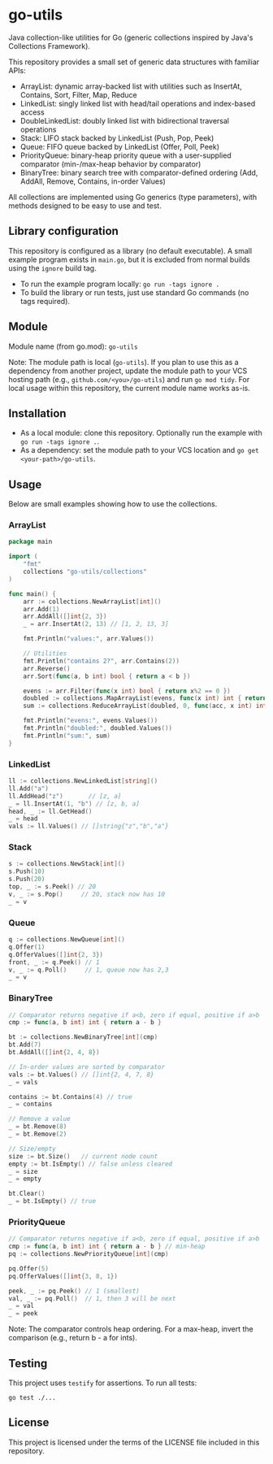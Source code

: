 # go-utils

Java collection-like utilities for Go (generic collections inspired by Java's Collections Framework).

This repository provides a small set of generic data structures with familiar APIs:
- ArrayList: dynamic array-backed list with utilities such as InsertAt, Contains, Sort, Filter, Map, Reduce
- LinkedList: singly linked list with head/tail operations and index-based access
- DoubleLinkedList: doubly linked list with bidirectional traversal operations
- Stack: LIFO stack backed by LinkedList (Push, Pop, Peek)
- Queue: FIFO queue backed by LinkedList (Offer, Poll, Peek)
- PriorityQueue: binary-heap priority queue with a user-supplied comparator (min-/max-heap behavior by comparator)
- BinaryTree: binary search tree with comparator-defined ordering (Add, AddAll, Remove, Contains, in-order Values)

All collections are implemented using Go generics (type parameters), with methods designed to be easy to use and test.

## Library configuration

This repository is configured as a library (no default executable). A small example program exists in `main.go`, but it is excluded from normal builds using the `ignore` build tag.

- To run the example program locally: `go run -tags ignore .`
- To build the library or run tests, just use standard Go commands (no tags required).

## Module

Module name (from go.mod): `go-utils`

Note: The module path is local (`go-utils`). If you plan to use this as a dependency from another project, update the module path to your VCS hosting path (e.g., `github.com/<you>/go-utils`) and run `go mod tidy`. For local usage within this repository, the current module name works as-is.

## Installation

- As a local module: clone this repository. Optionally run the example with `go run -tags ignore .`.
- As a dependency: set the module path to your VCS location and `go get <your-path>/go-utils`.

## Usage

Below are small examples showing how to use the collections.

### ArrayList
```go
package main

import (
    "fmt"
    collections "go-utils/collections"
)

func main() {
    arr := collections.NewArrayList[int]()
    arr.Add(1)
    arr.AddAll([]int{2, 3})
    _ = arr.InsertAt(2, 13) // [1, 2, 13, 3]

    fmt.Println("values:", arr.Values())

    // Utilities
    fmt.Println("contains 2?", arr.Contains(2))
    arr.Reverse()
    arr.Sort(func(a, b int) bool { return a < b })

    evens := arr.Filter(func(x int) bool { return x%2 == 0 })
    doubled := collections.MapArrayList(evens, func(x int) int { return x * 2 })
    sum := collections.ReduceArrayList(doubled, 0, func(acc, x int) int { return acc + x })

    fmt.Println("evens:", evens.Values())
    fmt.Println("doubled:", doubled.Values())
    fmt.Println("sum:", sum)
}
```

### LinkedList
```go
ll := collections.NewLinkedList[string]()
ll.Add("a")
ll.AddHead("z")       // [z, a]
_ = ll.InsertAt(1, "b") // [z, b, a]
head, _ := ll.GetHead()
_ = head
vals := ll.Values() // []string{"z","b","a"}
```

### Stack
```go
s := collections.NewStack[int]()
s.Push(10)
s.Push(20)
top, _ := s.Peek() // 20
v, _ := s.Pop()     // 20, stack now has 10
_ = v
```

### Queue
```go
q := collections.NewQueue[int]()
q.Offer(1)
q.OfferValues([]int{2, 3})
front, _ := q.Peek() // 1
v, _ := q.Poll()     // 1, queue now has 2,3
_ = v
```

### BinaryTree
```go
// Comparator returns negative if a<b, zero if equal, positive if a>b
cmp := func(a, b int) int { return a - b }

bt := collections.NewBinaryTree[int](cmp)
bt.Add(7)
bt.AddAll([]int{2, 4, 8})

// In-order values are sorted by comparator
vals := bt.Values() // []int{2, 4, 7, 8}
_ = vals

contains := bt.Contains(4) // true
_ = contains

// Remove a value
_ = bt.Remove(8)
_ = bt.Remove(2)

// Size/empty
size := bt.Size()   // current node count
empty := bt.IsEmpty() // false unless cleared
_ = size
_ = empty

bt.Clear()
_ = bt.IsEmpty() // true
```

### PriorityQueue
```go
// Comparator returns negative if a<b, zero if equal, positive if a>b
cmp := func(a, b int) int { return a - b } // min-heap
pq := collections.NewPriorityQueue[int](cmp)

pq.Offer(5)
pq.OfferValues([]int{3, 8, 1})

peek, _ := pq.Peek() // 1 (smallest)
val, _ := pq.Poll()  // 1, then 3 will be next
_ = val
_ = peek
```

Note: The comparator controls heap ordering. For a max-heap, invert the comparison (e.g., return b - a for ints).

## Testing

This project uses `testify` for assertions. To run all tests:

```
go test ./...
```

## License

This project is licensed under the terms of the LICENSE file included in this repository.
